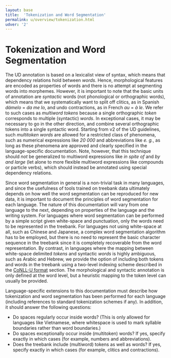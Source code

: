 ```yaml
---
layout: base
title:  'Tokenization and Word Segmentation'
permalink: u/overview/tokenization.html
udver: '2'
---
```


# Tokenization and Word Segmentation

The UD annotation is based on a lexicalist view of syntax, which means that dependency relations 
hold between _words_. Hence, morphological features are encoded as properties of words and there is no attempt at
segmenting words into morphemes. However, it is important to note that the basic units of annotation are _syntactic_ 
words (not phonological or orthographic words), which means that we systematically want to split off clitics, as in 
Spanish _dámelo_ = _da me lo_, and undo contractions, as in French _au_ = _à le_. We refer to such cases as 
_multiword tokens_ because a single orthographic _token_ corresponds to multiple (syntactic) _words_.
In exceptional cases, it may be necessary to go in the other direction, and combine several orthographic
tokens into a single syntactic word. Starting from v2 of the UD guidelines, such _multitoken words_ are allowed
for a restricted class of phenomena, such as numerical expressions like _20 000_ and abbreviations like _e. g._, 
as long as these phenomena are approved and clearly specified in the language-specific documentation. 
Note, however, that this technique should _not_ be generalized to multiword expressions like _in spite of_ 
and _by and large_ (let alone to more flexible multiword expressions like compounds or particle verbs), which should
instead be annotated using special dependency relations.

Since word segmentation in general is a non-trivial task in many languages, and since the usefulness of tools trained on treebank data ultimately depends on how well the word segmentation can be reproduced for new data, it is important to document the principles of word segmentation for each language.
The nature of this documentation will vary from one language to the next, depending on properties of the language and
the writing system. For languages where word segmentation can be performed by a simple script given white-space and 
punctuation, only the words need to be represented in the treebank. 
For languages not using white-space at all, such as Chinese and Japanese, a complex word segmentation algorithm has 
to be employed, but there is no need to represent the basic character sequence in the treebank since it is completely 
recoverable from the word representation. By contrast, in languages where the mapping between white-space delimited 
_tokens_ and syntactic _words_ is highly ambiguous, such as Arabic and Hebrew, we provide the option of including 
both tokens and words in the treebank using a two-level indexing scheme described in the 
<a href="../../format.html">CoNLL-U format</a> section. 
The morphological and syntactic annotation is only defined at the word level, but a heuristic mapping to the token level
can usually be provided. 

Language-specific extensions to this documentation must describe how tokenization and word segmentation has been performed for each language (including references to standard tokenization schemes if any). In addition, it should answer the following questions:

* Do spaces regularly occur inside words? (This is only allowed for languages like Vietnamese, where whitespace is used to mark syllable boundaries rather than word boundaries.)
* Do spaces exceptionally occur inside (multitoken) words? If yes, specify exactly in which cases (for example, numbers and abbreviations).
* Does the treebank include (multiword) tokens as well as words? If yes, specify exactly in which cases (for example, clitics and contractions).
